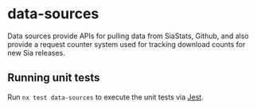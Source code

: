 # data-sources

Data sources provide APIs for pulling data from SiaStats, Github, and also provide a request counter system used for tracking download counts for new Sia releases.

## Running unit tests

Run `nx test data-sources` to execute the unit tests via [Jest](https://jestjs.io).
